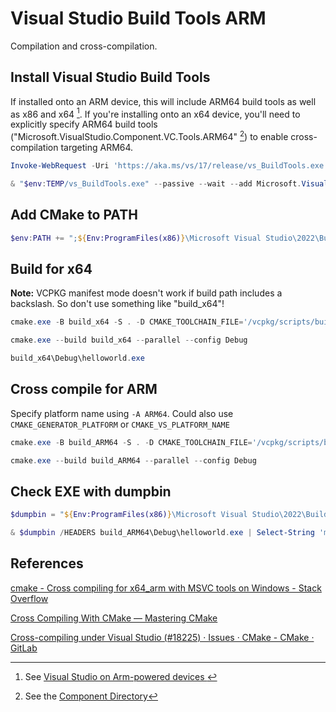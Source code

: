 # Visual Studio Build Tools ARM

Compilation and cross-compilation.

## Install Visual Studio Build Tools

If installed onto an ARM device, this will include ARM64 build tools as well as x86 and x64 [^1]. If you're installing onto an x64 device, you'll need to explicitly specify ARM64 build tools ("Microsoft.VisualStudio.Component.VC.Tools.ARM64" [^2]) to enable cross-compilation targeting ARM64.

```PowerShell
Invoke-WebRequest -Uri 'https://aka.ms/vs/17/release/vs_BuildTools.exe' -OutFile "$env:TEMP/vs_BuildTools.exe"

& "$env:TEMP/vs_BuildTools.exe" --passive --wait --add Microsoft.VisualStudio.Workload.VCTools --includeRecommended [--add Microsoft.VisualStudio.Component.VC.Tools.ARM64]
```

[^1]: See [Visual Studio on Arm-powered devices
](https://learn.microsoft.com/en-us/visualstudio/install/visual-studio-on-arm-devices?view=vs-2022)

[^2]: See the [Component Directory](https://learn.microsoft.com/en-us/visualstudio/install/workload-component-id-vs-build-tools?view=vs-2022)

## Add CMake to PATH

```PowerShell
$env:PATH += ";${Env:ProgramFiles(x86)}\Microsoft Visual Studio\2022\BuildTools\Common7\IDE\CommonExtensions\Microsoft\CMake\CMake\bin"
```

## Build for x64

**Note:** VCPKG manifest mode doesn't work if build path includes a backslash.  So don't use something like "build_x64"!

```PowerShell
cmake.exe -B build_x64 -S . -D CMAKE_TOOLCHAIN_FILE='/vcpkg/scripts/buildsystems/vcpkg.cmake'

cmake.exe --build build_x64 --parallel --config Debug

build_x64\Debug\helloworld.exe
```

## Cross compile for ARM

Specify platform name using `-A ARM64`. Could also use `CMAKE_GENERATOR_PLATFORM` or `CMAKE_VS_PLATFORM_NAME`

```PowerShell
cmake.exe -B build_ARM64 -S . -D CMAKE_TOOLCHAIN_FILE='/vcpkg/scripts/buildsystems/vcpkg.cmake' -A ARM64

cmake.exe --build build_ARM64 --parallel --config Debug
```

## Check EXE with dumpbin

```PowerShell
$dumpbin = "${Env:ProgramFiles(x86)}\Microsoft Visual Studio\2022\BuildTools\VC\Tools\MSVC\14.35.32215\bin\Hostx64\x64\dumpbin.exe"

& $dumpbin /HEADERS build_ARM64\Debug\helloworld.exe | Select-String 'machine' -SimpleMatch
```

## References

[cmake - Cross compiling for x64_arm with MSVC tools on Windows - Stack Overflow](https://stackoverflow.com/questions/66063056/cross-compiling-for-x64-arm-with-msvc-tools-on-windows)

[Cross Compiling With CMake — Mastering CMake](https://cmake.org/cmake/help/book/mastering-cmake/chapter/Cross%20Compiling%20With%20CMake.html)

[Cross-compiling under Visual Studio (#18225) · Issues · CMake - CMake · GitLab](https://gitlab.kitware.com/cmake/cmake/-/issues/18225)
